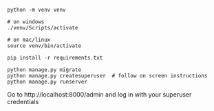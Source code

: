 ```
python -m venv venv

# on windows
./venv/Scripts/activate

# on mac/linux
source venv/bin/activate

pip install -r requirements.txt

python manage.py migrate
python manage.py createsuperuser  # follow on screen instructions
python manage.py runserver
```

Go to http://localhost:8000/admin and log in with your superuser credentials
